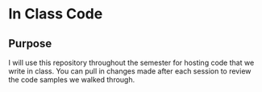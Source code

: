 # In Class Code

## Purpose
I will use this repository throughout the semester for hosting code that we write in class.
You can pull in changes made after each session to review the code samples we walked through.
